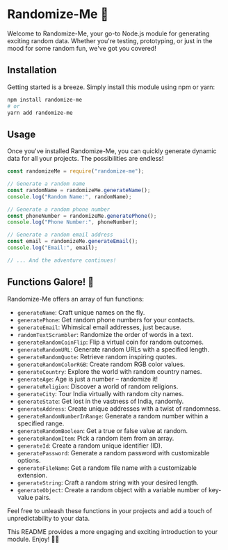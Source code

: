 # Randomize-Me 🎉

Welcome to Randomize-Me, your go-to Node.js module for generating exciting random data. Whether you're testing, prototyping, or just in the mood for some random fun, we've got you covered!

## Installation

Getting started is a breeze. Simply install this module using npm or yarn:

```bash
npm install randomize-me
# or
yarn add randomize-me
```

## Usage

Once you've installed Randomize-Me, you can quickly generate dynamic data for all your projects. The possibilities are endless!

```javascript
const randomizeMe = require("randomize-me");

// Generate a random name
const randomName = randomizeMe.generateName();
console.log("Random Name:", randomName);

// Generate a random phone number
const phoneNumber = randomizeMe.generatePhone();
console.log("Phone Number:", phoneNumber);

// Generate a random email address
const email = randomizeMe.generateEmail();
console.log("Email:", email);

// ... And the adventure continues!
```
## Functions Galore! 🚀

Randomize-Me offers an array of fun functions:

- `generateName`: Craft unique names on the fly.
- `generatePhone`: Get random phone numbers for your contacts.
- `generateEmail`: Whimsical email addresses, just because.
- `randomTextScrambler`: Randomize the order of words in a text.
- `generateRandomCoinFlip`: Flip a virtual coin for random outcomes.
- `generateRandomURL`: Generate random URLs with a specified length.
- `generateRandomQuote`: Retrieve random inspiring quotes.
- `generateRandomColorRGB`: Create random RGB color values.
- `generateCountry`: Explore the world with random country names.
- `generateAge`: Age is just a number – randomize it!
- `generateReligion`: Discover a world of random religions.
- `generateCity`: Tour India virtually with random city names.
- `generateState`: Get lost in the vastness of India, randomly.
- `generateAddress`: Create unique addresses with a twist of randomness.
- `generateRandomNumberInRange`: Generate a random number within a specified range.
- `generateRandomBoolean`: Get a true or false value at random.
- `generateRandomItem`: Pick a random item from an array.
- `generateId`: Create a random unique identifier (ID).
- `generatePassword`: Generate a random password with customizable options.
- `generateFileName`: Get a random file name with a customizable extension.
- `generateString`: Craft a random string with your desired length.
- `generateObject`: Create a random object with a variable number of key-value pairs.

Feel free to unleash these functions in your projects and add a touch of unpredictability to your data.

This README provides a more engaging and exciting introduction to your module. Enjoy! 🚀🎉
